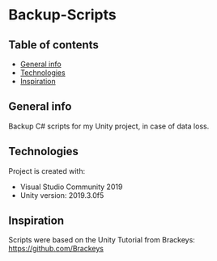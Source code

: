 # Backup-Scripts
## Table of contents
* [General info](#general-info)
* [Technologies](#technologies)
* [Inspiration](#inspiration)

## General info
Backup C# scripts for my Unity project, in case of data loss.
	
## Technologies
Project is created with:
* Visual Studio Community 2019
* Unity version: 2019.3.0f5

## Inspiration
Scripts were based on the Unity Tutorial from Brackeys: 
https://github.com/Brackeys
